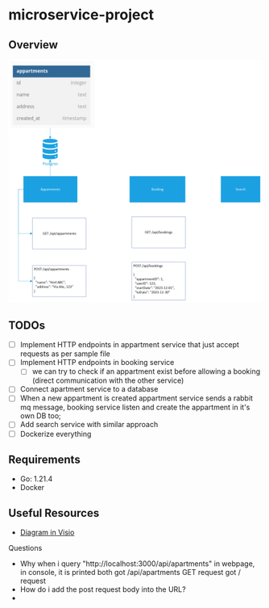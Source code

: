 # microservice-project

## Overview

![Overview of the Project](./img/01-first-version-of-the-project.png)

## TODOs

- [ ] Implement HTTP endpoints in appartment service that just accept requests as per sample file
- [ ] Implement HTTP endpoints in booking service
  - [ ] we can try to check if an appartment exist before allowing a booking (direct communication with the other service)
- [ ] Connect apartment service to a database
- [ ] When a new appartment is created appartment service sends a rabbit mq message, booking service listen and create the appartment in it's own DB too;
- [ ] Add search service with similar approach
- [ ] Dockerize everything

## Requirements

- Go: 1.21.4
- Docker
  

## Useful Resources

- [Diagram in Visio](https://scientificnet-my.sharepoint.com/:u:/r/personal/mponza_unibz_it/Documents/CPD%20-%20Microservices%20Project.vsdx?d=w6328c77940f14158bfbf177a6352d738&csf=1&web=1&e=2ctcRj)


Questions
- Why when i query "http://localhost:3000/api/apartments" in webpage, in console, it is printed both
    got /api/apartments GET request
    got / request
- How do i add the post request body into the URL?
- 